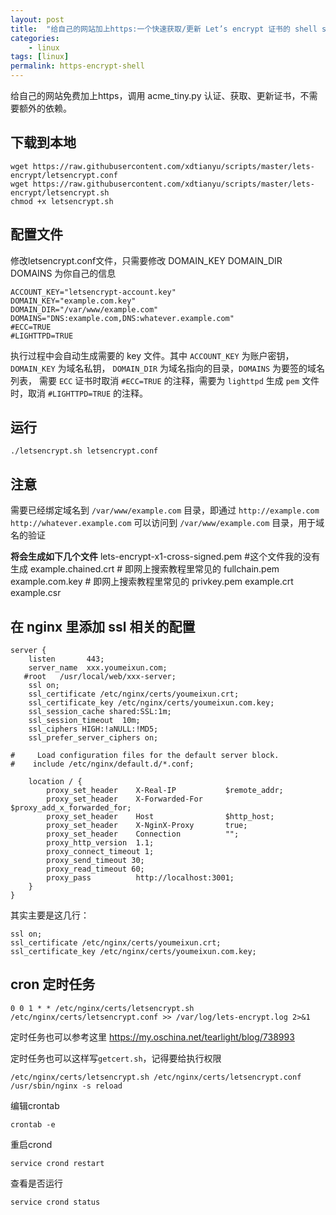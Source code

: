 ```yaml
---
layout: post
title:  "给自己的网站加上https:一个快速获取/更新 Let’s encrypt 证书的 shell script"
categories:
    - linux
tags: [linux]
permalink: https-encrypt-shell
---
```

给自己的网站免费加上https，调用 acme_tiny.py 认证、获取、更新证书，不需要额外的依赖。

## 下载到本地
```
wget https://raw.githubusercontent.com/xdtianyu/scripts/master/lets-encrypt/letsencrypt.conf
wget https://raw.githubusercontent.com/xdtianyu/scripts/master/lets-encrypt/letsencrypt.sh
chmod +x letsencrypt.sh    
```

## 配置文件
修改letsencrypt.conf文件，只需要修改 DOMAIN_KEY DOMAIN_DIR DOMAINS 为你自己的信息
```
ACCOUNT_KEY="letsencrypt-account.key"
DOMAIN_KEY="example.com.key"
DOMAIN_DIR="/var/www/example.com"
DOMAINS="DNS:example.com,DNS:whatever.example.com"
#ECC=TRUE
#LIGHTTPD=TRUE
```
执行过程中会自动生成需要的 key 文件。其中 `ACCOUNT_KEY` 为账户密钥， `DOMAIN_KEY` 为域名私钥， `DOMAIN_DIR` 为域名指向的目录，`DOMAINS` 为要签的域名列表， 需要 `ECC` 证书时取消 `#ECC=TRUE` 的注释，需要为 `lighttpd` 生成 `pem` 文件时，取消 `#LIGHTTPD=TRUE` 的注释。

## 运行
```
./letsencrypt.sh letsencrypt.conf
```

## 注意
需要已经绑定域名到 `/var/www/example.com` 目录，即通过 `http://example.com` `http://whatever.example.com` 可以访问到 `/var/www/example.com` 目录，用于域名的验证

**将会生成如下几个文件**
lets-encrypt-x1-cross-signed.pem  #这个文件我的没有生成
example.chained.crt          # 即网上搜索教程里常见的 fullchain.pem
example.com.key              # 即网上搜索教程里常见的 privkey.pem
example.crt
example.csr

## 在 nginx 里添加 ssl 相关的配置
```
server {
    listen       443;
    server_name  xxx.youmeixun.com;
   #root   /usr/local/web/xxx-server;
    ssl on;
    ssl_certificate /etc/nginx/certs/youmeixun.crt;
    ssl_certificate_key /etc/nginx/certs/youmeixun.com.key;
    ssl_session_cache shared:SSL:1m;
    ssl_session_timeout  10m;
    ssl_ciphers HIGH:!aNULL:!MD5;
    ssl_prefer_server_ciphers on;

#     Load configuration files for the default server block.
#    include /etc/nginx/default.d/*.conf;

    location / {
        proxy_set_header    X-Real-IP           $remote_addr;
        proxy_set_header    X-Forwarded-For     $proxy_add_x_forwarded_for;
        proxy_set_header    Host                $http_host;
        proxy_set_header    X-NginX-Proxy       true;
        proxy_set_header    Connection          "";
        proxy_http_version  1.1;
        proxy_connect_timeout 1;
        proxy_send_timeout 30;
        proxy_read_timeout 60;
        proxy_pass          http://localhost:3001;
    }
}
```
其实主要是这几行：
```
ssl on;
ssl_certificate /etc/nginx/certs/youmeixun.crt;
ssl_certificate_key /etc/nginx/certs/youmeixun.com.key;
```

## cron 定时任务
```
0 0 1 * * /etc/nginx/certs/letsencrypt.sh /etc/nginx/certs/letsencrypt.conf >> /var/log/lets-encrypt.log 2>&1
```

定时任务也可以参考这里
https://my.oschina.net/tearlight/blog/738993

定时任务也可以这样写`getcert.sh`，记得要给执行权限
```
/etc/nginx/certs/letsencrypt.sh /etc/nginx/certs/letsencrypt.conf
/usr/sbin/nginx -s reload
```
编辑crontab
```
crontab -e
```

重启crond
```
service crond restart
```

查看是否运行
```
service crond status
```
